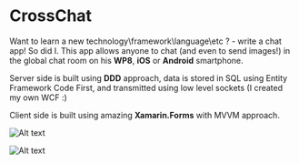 CrossChat
============

Want to learn a new technology\framework\language\etc ? - write a chat app! So did I. This app allows anyone to chat (and even to send images!) in the global chat room on his **WP8**, **iOS** or **Android** smartphone.
  
Server side is built using **DDD** approach, data is stored in SQL using Entity Framework Code First, and transmitted using low level sockets (I created my own WCF :)

Client side is built using amazing **Xamarin.Forms** with MVVM approach.


![Alt text](http://habrastorage.org/files/f32/924/35d/f3292435d5ef4210b301bfdc50bff13c.png)

![Alt text](http://habrastorage.org/files/5df/7ca/a3c/5df7caa3cf244cbb856d4bd074395a7b.png)
